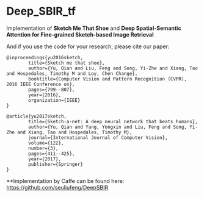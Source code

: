 # Deep_SBIR_tf
Implementation of **Sketch Me That Shoe** and **Deep Spatial-Semantic Attention for Fine-grained Sketch-based Image Retrieval**

And if you use the code for your research, please cite our paper:

    @inproceedings{yu2016sketch,
            title={Sketch me that shoe},
            author={Yu, Qian and Liu, Feng and Song, Yi-Zhe and Xiang, Tao and Hospedales, Timothy M and Loy, Chen Change},
            booktitle={Computer Vision and Pattern Recognition (CVPR), 2016 IEEE Conference on},
            pages={799--807},
            year={2016},
            organization={IEEE}
    }

    @article{yu2017sketch,
            title={Sketch-a-net: A deep neural network that beats humans},
            author={Yu, Qian and Yang, Yongxin and Liu, Feng and Song, Yi-Zhe and Xiang, Tao and Hospedales, Timothy M},
            journal={International Journal of Computer Vision},
            volume={122},
            number={3},
            pages={411--425},
            year={2017},
            publisher={Springer}
    }

**Implementation by Caffe can be found here: https://github.com/seuliufeng/DeepSBIR
